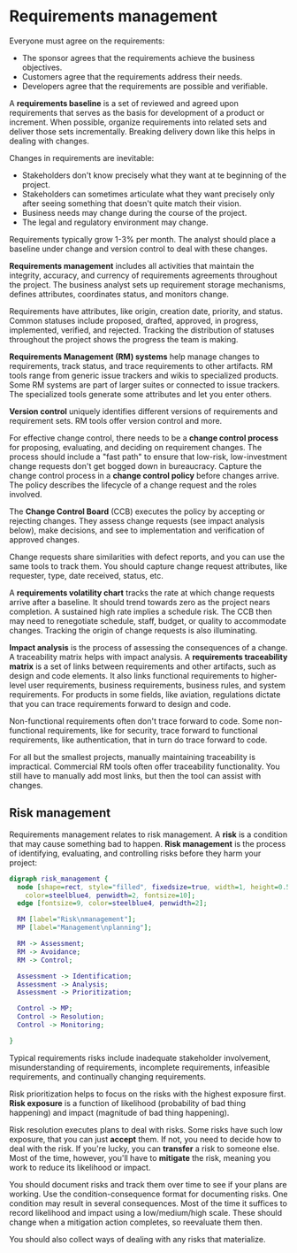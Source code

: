 # Requirements management

Everyone must agree on the requirements:

- The sponsor agrees that the requirements achieve the business objectives.
- Customers agree that the requirements address their needs.
- Developers agree that the requirements are possible and verifiable.

A **requirements baseline** is a set of reviewed and agreed upon requirements that serves as the basis for development
of a product or increment.
When possible, organize requirements into related sets and deliver those sets incrementally.
Breaking delivery down like this helps in dealing with changes.

Changes in requirements are inevitable:

- Stakeholders don't know precisely what they want at te beginning of the project.
- Stakeholders can sometimes articulate what they want precisely only after seeing something that doesn't quite match
  their vision.
- Business needs may change during the course of the project.
- The legal and regulatory environment may change.

Requirements typically grow 1-3% per month.
The analyst should place a baseline under change and version control to deal with these changes.

**Requirements management** includes all activities that maintain the integrity, accuracy, and currency of
requirements agreements throughout the project.
The business analyst sets up requirement storage mechanisms, defines attributes, coordinates status, and monitors
change.

Requirements have attributes, like origin, creation date, priority, and status.
Common statuses include proposed, drafted, approved, in progress, implemented, verified, and rejected.
Tracking the distribution of statuses throughout the project shows the progress the team is making.

**Requirements Management (RM) systems** help manage changes to requirements, track status, and trace requirements to
other artifacts.
RM tools range from generic issue trackers and wikis to specialized products.
Some RM systems are part of larger suites or connected to issue trackers.
The specialized tools generate some attributes and let you enter others.

**Version control** uniquely identifies different versions of requirements and requirement sets.
RM tools offer version control and more.

For effective change control, there needs to be a **change control process** for proposing, evaluating, and deciding on
requirement changes.
The process should include a "fast path" to ensure that low-risk, low-investment change requests don't get bogged down
in bureaucracy.
Capture the change control process in a **change control policy** before changes arrive.
The policy describes the lifecycle of a change request and the roles involved.

The **Change Control Board** (CCB) executes the policy by accepting or rejecting changes.
They assess change requests (see impact analysis below), make decisions, and see to implementation and verification of
approved changes.

Change requests share similarities with defect reports, and you can use the same tools to track them.
You should capture change request attributes, like requester, type, date received, status, etc.

A **requirements volatility chart** tracks the rate at which change requests arrive after a baseline.
It should trend towards zero as the project nears completion.
A sustained high rate implies a schedule risk.
The CCB then may need to renegotiate schedule, staff, budget, or quality to accommodate changes.
Tracking the origin of change requests is also illuminating.

**Impact analysis** is the process of assessing the consequences of a change.
A traceability matrix helps with impact analysis.
A **requirements traceability matrix** is a set of links between requirements and other artifacts, such as design and
code elements.
It also links functional requirements to higher-level user requirements, business requirements, business rules, and
system requirements.
For products in some fields, like aviation, regulations dictate that you can trace requirements forward to design and
code.

Non-functional requirements often don't trace forward to code.
Some non-functional requirements, like for security, trace forward to functional requirements, like authentication,
that in turn do trace forward to code.

For all but the smallest projects, manually maintaining traceability is impractical.
Commercial RM tools often offer traceability functionality.
You still have to manually add most links, but then the tool can assist with changes.


## Risk management

Requirements management relates to risk management.
A **risk** is a condition that may cause something bad to happen.
**Risk management** is the process of identifying, evaluating, and controlling risks before they harm your project:

```dot process
digraph risk_management {
  node [shape=rect, style="filled", fixedsize=true, width=1, height=0.5, fillcolor=lightskyblue2,
    color=steelblue4, penwidth=2, fontsize=10];
  edge [fontsize=9, color=steelblue4, penwidth=2];

  RM [label="Risk\nmanagement"];
  MP [label="Management\nplanning"];

  RM -> Assessment;
  RM -> Avoidance;
  RM -> Control;

  Assessment -> Identification;
  Assessment -> Analysis;
  Assessment -> Prioritization;

  Control -> MP;
  Control -> Resolution;
  Control -> Monitoring;

}
```

Typical requirements risks include inadequate stakeholder involvement, misunderstanding of requirements,
incomplete requirements, infeasible requirements, and continually changing requirements.

Risk prioritization helps to focus on the risks with the highest exposure first.
**Risk exposure** is a function of likelihood (probability of bad thing happening) and impact (magnitude of bad thing
happening).

Risk resolution executes plans to deal with risks.
Some risks have such low exposure, that you can just **accept** them.
If not, you need to decide how to deal with the risk.
If you're lucky, you can **transfer** a risk to someone else.
Most of the time, however, you'll have to **mitigate** the risk, meaning you work to reduce its likelihood or impact.

You should document risks and track them over time to see if your plans are working.
Use the condition-consequence format for documenting risks.
One condition may result in several consequences.
Most of the time it suffices to record likelihood and impact using a low/medium/high scale.
These should change when a mitigation action completes, so reevaluate them then.

You should also collect ways of dealing with any risks that materialize.
